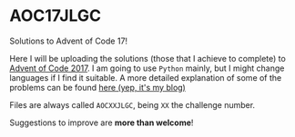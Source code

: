 # AOC17JLGC
Solutions to Advent of Code 17!

Here I will be uploading the solutions (those that I achieve to complete) to [Advent of Code 2017](http://adventofcode.com/). I am going to use `Python` mainly, but I might change languages if I find it suitable. A more detailed explanation of some of the problems can be found [here (yep, it's my blog)](https://datasom.wordpress.com)

Files are always called `AOCXXJLGC`, being `XX` the challenge number.

Suggestions to improve are **more than welcome**!
